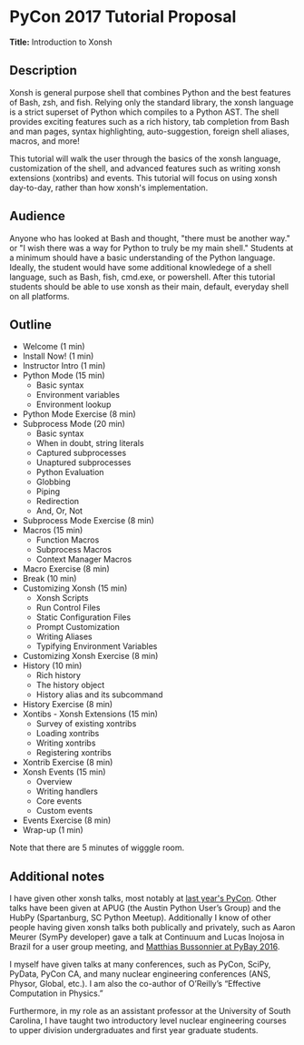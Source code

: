 PyCon 2017 Tutorial Proposal
============================
**Title:** Introduction to Xonsh

Description
-----------
<!--
# Both your title and this description are made public and displayed in the
# conference program to help attendees decide whether they are interested in
# this presentation. Limit this description to a few concise paragraphs.
-->

Xonsh is general purpose shell that combines Python and the best features of Bash,
zsh, and fish. Relying only the standard library, the xonsh language is a strict
superset of Python which compiles to a Python AST. The shell provides exciting
features such as a rich history, tab completion from Bash and man pages, syntax
highlighting, auto-suggestion, foreign shell aliases, macros, and more!

This tutorial will walk the user through the basics of the xonsh language,
customization of the shell, and advanced features such as writing
xonsh extensions (xontribs) and events. This tutorial
will focus on using xonsh day-to-day, rather than how xonsh's implementation.


Audience
--------
<!--
# 1–2 paragraphs that should answer three questions: (1) Who is this tutorial
# for? (2) What background knowledge or experience do you expect students to
# have? (3) What do you expect students to learn, or to be able to do after
# attending your tutorial?
-->

Anyone who has looked at Bash and thought, "there must be another way." or
"I wish there was a way for Python to truly be my main shell." Students at
a minimum should have a basic understanding of the Python language. Ideally,
the student would have some additional knowledege of a shell language, such
as Bash, fish, cmd.exe, or powershell. After this tutorial students should be
able to use xonsh as their main, default, everyday shell on all platforms.


Outline
-------
<!--
# Make an outline that lists the topics and activities you will guide your
# students through over the 3 hours of your tutorial. Provide timings for
# each activity — indicate when and for how long you will lecture, and when
# and for how long students will be tackling hands-on exercises. This is a
# very important criteria! Generally speaking, the more detailed the outline,
# the more confidence the committee will have that you can deliver the material
# in the allotted time.
-->

* Welcome (1 min)
* Install Now! (1 min)
* Instructor Intro (1 min)
* Python Mode (15 min)
  - Basic syntax
  - Environment variables
  - Environment lookup
* Python Mode Exercise (8 min)
* Subprocess Mode (20 min)
  - Basic syntax
  - When in doubt, string literals
  - Captured subprocesses
  - Unaptured subprocesses
  - Python Evaluation
  - Globbing
  - Piping
  - Redirection
  - And, Or, Not
* Subprocess Mode Exercise (8 min)
* Macros (15 min)
  - Function Macros
  - Subprocess Macros
  - Context Manager Macros
* Macro Exercise (8 min)
* Break (10 min)
* Customizing Xonsh (15 min)
  - Xonsh Scripts
  - Run Control Files
  - Static Configuration Files
  - Prompt Customization
  - Writing Aliases
  - Typifying Environment Variables
* Customizing Xonsh Exercise (8 min)
* History (10 min)
  - Rich history
  - The history object
  - History alias and its subcommand
* History Exercise (8 min)
* Xontibs - Xonsh Extensions (15 min)
  - Survey of existing xontribs
  - Loading xontribs
  - Writing xontribs
  - Registering xontribs
* Xontrib Exercise (8 min)
* Xonsh Events (15 min)
  - Overview
  - Writing handlers
  - Core events
  - Custom events
* Events Exercise (8 min)
* Wrap-up (1 min)

Note that there are 5 minutes of wigggle room.

Additional notes
----------------
<!--
# (a) If you have offered this tutorial before, please provide links to the
# material and video, if possible. Otherwise, please provide links to one
# (or two!) previous presentations by each speaker. (b) Please summarize your
# teaching or public speaking experience and your experience with the subject
# of the tutorial. (c) Let us know if you have specific needs or special
# requests — for example, requests that involve accessibility, audio, or
# restrictions on when your talk can be scheduled.
-->

I have given other xonsh talks, most notably at
[last year's PyCon](https://www.youtube.com/watch?v=uaje5I22kgE). Other talks have
been given at APUG (the Austin Python User’s Group) and the HubPy (Spartanburg,
SC Python Meetup). Additionally I know of other people having given xonsh talks
both publically and privately, such as Aaron Meurer (SymPy developer) gave a talk at
Continuum and Lucas Inojosa in Brazil for a user group meeting, and
[Matthias Bussonnier at PyBay 2016](https://www.youtube.com/watch?v=lopI4HkA9rE).

I myself have given talks at many conferences, such as PyCon, SciPy, PyData, PyCon CA, and
many nuclear engineering conferences (ANS, Physor, Global, etc.). I am also the co-author
of O’Reilly’s “Effective Computation in Physics.”

Furthermore, in my role as an assistant professor at the University of South Carolina,
I have taught two introductory level nuclear engineering courses to upper division
undergraduates and first year graduate students.

